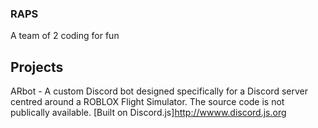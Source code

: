 ### RAPS
A team of 2 coding for fun

## Projects
ARbot - A custom Discord bot designed specifically for a Discord server centred around a ROBLOX Flight Simulator. The source code is not publically available.
[Built on Discord.js]http://wwww.discord.js.org
